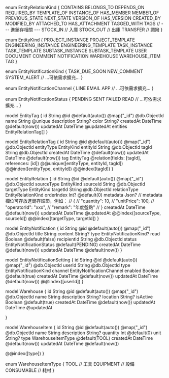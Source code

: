 enum EntityRelationKind {
  CONTAINS
  BELONGS_TO
  DEPENDS_ON
  REQUIRED_BY
  TEMPLATE_OF
  INSTANCE_OF
  HAS_MEMBER
  MEMBER_OF
  PREVIOUS_STATE
  NEXT_STATE
  VERSION_OF
  HAS_VERSION
  CREATED_BY
  MODIFIED_BY
  ATTACHED_TO
  HAS_ATTACHMENT
  TAGGED_WITH
  TAGS
  // --- 進銷存相關 ---
  STOCK_IN      // 入庫
  STOCK_OUT     // 出庫
  TRANSFER      // 調撥
}

enum EntityKind {
  PROJECT_INSTANCE
  PROJECT_TEMPLATE
  ENGINEERING_INSTANCE
  ENGINEERING_TEMPLATE
  TASK_INSTANCE
  TASK_TEMPLATE
  SUBTASK_INSTANCE
  SUBTASK_TEMPLATE
  USER
  DOCUMENT
  COMMENT
  NOTIFICATION
  WAREHOUSE
  WAREHOUSE_ITEM
  TAG
}

enum EntityNotificationKind {
  TASK_DUE_SOON
  NEW_COMMENT
  SYSTEM_ALERT
  // ...可依需求擴充...
}

enum EntityNotificationChannel {
  LINE
  EMAIL
  APP
  // ...可依需求擴充...
}

enum EntityNotificationStatus {
  PENDING
  SENT
  FAILED
  READ
  // ...可依需求擴充...
}

model EntityTag {
  id          String   @id @default(auto()) @map("_id") @db.ObjectId
  name        String   @unique
  description String?
  color       String?
  createdAt   DateTime @default(now())
  updatedAt   DateTime @updatedAt
  entities    EntityRelationTag[]
}

model EntityRelationTag {
  id         String                 @id @default(auto()) @map("_id") @db.ObjectId
  entityType EntityKind
  entityId   String                 @db.ObjectId
  tagId      String                 @db.ObjectId
  createdAt  DateTime               @default(now())
  updatedAt  DateTime               @default(now())
  tag        EntityTag              @relation(fields: [tagId], references: [id])
  @@unique([entityType, entityId, tagId])
  @@index([entityType, entityId])
  @@index([tagId])
}

model EntityRelation {
  id              String           @id @default(auto()) @map("_id") @db.ObjectId
  sourceType      EntityKind
  sourceId        String           @db.ObjectId
  targetType      EntityKind
  targetId        String           @db.ObjectId
  relationType    EntityRelationKind
  orderIndex      Int?             @default(0)
  metadata        Json?            // metadata 欄位可存放進銷存細節，例如：
                                   // {
                                   //   "quantity": 10,
                                   //   "unitPrice": 100,
                                   //   "operatorId": "xxx",
                                   //   "remark": "年度盤點"
                                   // }
  createdAt       DateTime         @default(now())
  updatedAt       DateTime         @updatedAt
  @@index([sourceType, sourceId])
  @@index([targetType, targetId])
}

model EntityNotification {
  id          String                   @id @default(auto()) @map("_id") @db.ObjectId
  title       String
  content     String?
  type        EntityNotificationKind?
  read        Boolean                  @default(false)
  recipientId String                   @db.ObjectId
  status      EntityNotificationStatus @default(PENDING)
  createdAt   DateTime                 @default(now())
  updatedAt   DateTime                 @default(now())
}

model EntityNotificationSetting {
  id        String                   @id @default(auto()) @map("_id") @db.ObjectId
  userId    String                   @db.ObjectId
  type      EntityNotificationKind
  channel   EntityNotificationChannel
  enabled   Boolean                  @default(true)
  createdAt DateTime                 @default(now())
  updatedAt DateTime                 @default(now())
  @@index([userId])
}

model Warehouse {
  id          String   @id @default(auto()) @map("_id") @db.ObjectId
  name        String
  description String?
  location    String?
  isActive    Boolean  @default(true)
  createdAt   DateTime @default(now())
  updatedAt   DateTime @updatedAt

}

model WarehouseItem {
  id          String            @id @default(auto()) @map("_id") @db.ObjectId
  name        String
  description String?
  quantity    Int               @default(0)
  unit        String?
  type        WarehouseItemType @default(TOOL)
  createdAt   DateTime          @default(now())
  updatedAt   DateTime          @default(now())

  @@index([type])
}

enum WarehouseItemType {
  TOOL      // 工具
  EQUIPMENT // 設備
  CONSUMABLE // 耗材
}